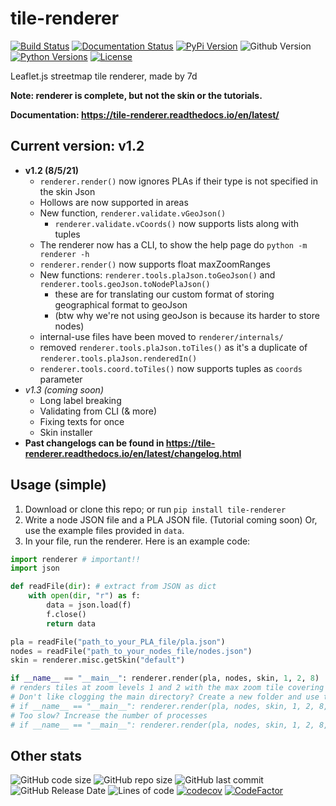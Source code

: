 # tile-renderer

[![Build Status](https://travis-ci.com/MRT-Map/tile-renderer.svg?branch=main)](https://travis-ci.com/MRT-Map/tile-renderer)
[![Documentation Status](https://readthedocs.org/projects/tile-renderer/badge/?version=latest)](https://tile-renderer.readthedocs.io/en/latest/?badge=latest)
[![PyPi Version](https://img.shields.io/pypi/v/tile-renderer.svg)](https://pypi.org/project/tile-renderer/)
![Github Version](https://img.shields.io/github/v/release/MRT-Map/tile-renderer)
[![Python Versions](https://img.shields.io/pypi/pyversions/tile-renderer.svg)](https://pypi.org/project/tile-renderer/)
[![License](https://img.shields.io/pypi/l/tile-renderer.svg)](https://pypi.org/project/tile-renderer/)

Leaflet.js streetmap tile renderer, made by 7d

**Note: renderer is complete, but not the skin or the tutorials.**

**Documentation: https://tile-renderer.readthedocs.io/en/latest/**

## Current version: v1.2
* **v1.2 (8/5/21)**
  * `renderer.render()` now ignores PLAs if their type is not specified in the skin Json
  * Hollows are now supported in areas
  * New function, `renderer.validate.vGeoJson()`
    * `renderer.validate.vCoords()` now supports lists along with tuples
  * The renderer now has a CLI, to show the help page do `python -m renderer -h`
  * `renderer.render()` now supports float maxZoomRanges
  * New functions: `renderer.tools.plaJson.toGeoJson()` and `renderer.tools.geoJson.toNodePlaJson()`
    * these are for translating our custom format of storing geographical format to geoJson
    * (btw why we're not using geoJson is because its harder to store nodes)
  * internal-use files have been moved to `renderer/internals/`
  * removed `renderer.tools.plaJson.toTiles()` as it's a duplicate of `renderer.tools.plaJson.renderedIn()`
  * `renderer.tools.coord.toTiles()` now supports tuples as `coords` parameter
* *v1.3 (coming soon)*
  * Long label breaking
  * Validating from CLI (& more)
  * Fixing texts for once
  * Skin installer
* **Past changelogs can be found in https://tile-renderer.readthedocs.io/en/latest/changelog.html**

## Usage (simple)
1. Download or clone this repo; or run `pip install tile-renderer`
2. Write a node JSON file and a PLA JSON file. (Tutorial coming soon) Or, use the example files provided in `data`.
3. In your file, run the renderer. Here is an example code:
```python
import renderer # important!!
import json

def readFile(dir): # extract from JSON as dict
    with open(dir, "r") as f:
        data = json.load(f)
        f.close()
        return data

pla = readFile("path_to_your_PLA_file/pla.json")
nodes = readFile("path_to_your_nodes_file/nodes.json")
skin = renderer.misc.getSkin("default")

if __name__ == "__main__": renderer.render(pla, nodes, skin, 1, 2, 8)
# renders tiles at zoom levels 1 and 2 with the max zoom tile covering 8 units
# Don't like clogging the main directory? Create a new folder and use this instead:
# if __name__ == "__main__": renderer.render(pla, nodes, skin, 1, 2, 8, saveDir="your_folder_name/")
# Too slow? Increase the number of processes
# if __name__ == "__main__": renderer.render(pla, nodes, skin, 1, 2, 8, processes=5)
```

## Other stats
![GitHub code size](https://img.shields.io/github/languages/code-size/MRT-Map/tile-renderer)
![GitHub repo size](https://img.shields.io/github/repo-size/MRT-Map/tile-renderer)
![GitHub last commit](https://img.shields.io/github/last-commit/MRT-Map/tile-renderer)
![GitHub Release Date](https://img.shields.io/github/release-date/MRT-Map/tile-renderer)
![Lines of code](https://img.shields.io/tokei/lines/github/MRT-Map/tile-renderer)
[![codecov](https://codecov.io/gh/MRT-Map/tile-renderer/branch/main/graph/badge.svg?token=VTJ73KYYF0)](https://codecov.io/gh/MRT-Map/tile-renderer)
[![CodeFactor](https://www.codefactor.io/repository/github/mrt-map/tile-renderer/badge)](https://www.codefactor.io/repository/github/mrt-map/tile-renderer)

<!--
commands for upload in case i forget

python setup.py sdist
python setup.py bdist_wheel
twine upload dist/*
-->
